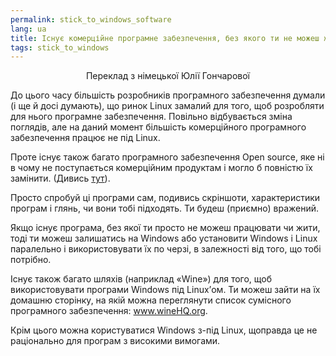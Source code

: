 ```yaml
---
permalink: stick_to_windows_software
lang: ua
title: Існує комерційне програмне забезпечення, без якого ти не можеш жити
tags: stick_to_windows
---
```


<p align="center">Переклад з німецької Юлії Гончарової

До цього часу більшість розробників програмного забезпечення думали (і ще й досі думають), що ринок Linux замалий для того, щоб розробляти для нього програмне забезпечення. Повільно відбувається зміна поглядів, але на даний момент більшість комерційного програмного забезпечення працює не під Linux.

Проте існує також багато програмного забезпечення Оpen source, яке ні в чому не поступається комерційним продуктам і могло б повністю їх замінити. (Дивись <a href="/items/warez">тут</a>).

Просто спробуй ці програми сам, подивись скріншоти, характеристики програм і глянь, чи вони тобі підходять. Ти будеш (приємно) вражений.

Якщо існує програма, без якої ти просто не можеш працювати чи жити, тоді ти можеш залишатись на Windows або установити Windows і Linux паралельно і використовувати їх по черзі, в залежності від того, що тобі потрібно.

Існує також багато шляхів (наприклад «Wine») для того, щоб використовувати програми Windows під Linux’ом. Ти можеш зайти на їх домашню сторінку, на якій можна переглянути список сумісного програмного забезпечення: <a href="http://www.winehq.org">www.wineHQ.org</a>. 

Крім цього можна користуватися Windows з-під Linux, щоправда це не раціонально для програм з високими вимогами.

